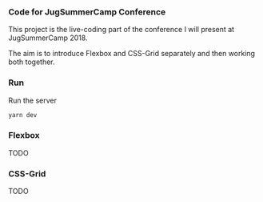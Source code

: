 ### Code for JugSummerCamp Conference

This project is the live-coding part of the conference I will present at JugSummerCamp 2018.

The aim is to introduce Flexbox and CSS-Grid separately and then working both together.

### Run

Run the server

```javascript
yarn dev
```

### Flexbox

TODO

### CSS-Grid

TODO
